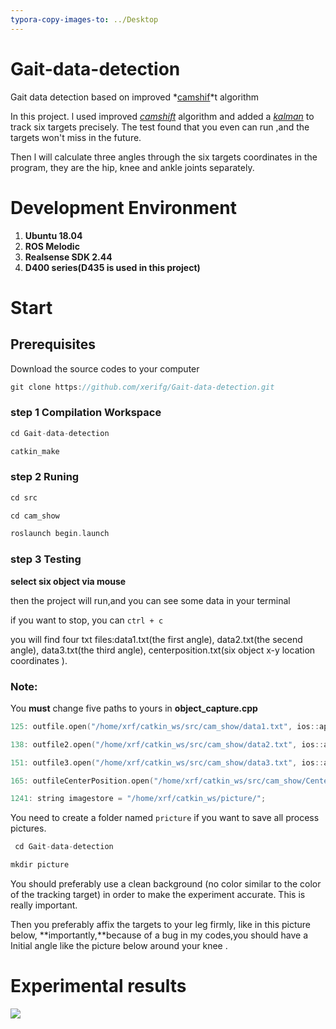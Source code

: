 ```yaml
---
typora-copy-images-to: ../Desktop
---
```


# Gait-data-detection
Gait data detection based on improved *<u>camshif</u>*t algorithm

In this project. l used improved <u>*camshift*</u> algorithm and added a *<u>kalman</u>* to track six targets precisely. The test found that you even can run ,and the targets won't miss in the future.

Then l will calculate three angles through the six targets coordinates in the program, they are the hip, knee and ankle joints separately.

# Development Environment

1. **Ubuntu 18.04**
2. **ROS Melodic**
3. **Realsense SDK 2.44**
4. **D400 series(D435 is used in this project)**

# Start

## Prerequisites

Download the source codes to your computer

```c++
git clone https://github.com/xerifg/Gait-data-detection.git
```



### step 1 Compilation Workspace

```c++
cd Gait-data-detection

catkin_make
```

### step 2 Runing 

```c++
cd src

cd cam_show

roslaunch begin.launch
```

### step 3 Testing

**select six object via mouse**

then the project will run,and you can see some data in your terminal

if you want to stop, you can `ctrl + c`

you will find four txt files:data1.txt(the first angle), data2.txt(the secend angle), data3.txt(the third angle), centerposition.txt(six object x-y location coordinates ).

### Note:

You **must** change five paths to yours in **object_capture.cpp**

```c++
125: outfile.open("/home/xrf/catkin_ws/src/cam_show/data1.txt", ios::app);

138: outfile2.open("/home/xrf/catkin_ws/src/cam_show/data2.txt", ios::app);

151: outfile3.open("/home/xrf/catkin_ws/src/cam_show/data3.txt", ios::app);

165: outfileCenterPosition.open("/home/xrf/catkin_ws/src/cam_show/CenterPosition.txt", ios::app);

1241: string imagestore = "/home/xrf/catkin_ws/picture/";
```

You need to create a folder named `pricture` if you want to save all process pictures.

```c++
 cd Gait-data-detection

mkdir picture
```

You should preferably use a clean background (no color similar to the color of the tracking target) in order to make the experiment accurate. This is really important.

Then you preferably  affix the targets to your leg firmly, like in this picture below, **importantly,**because of a bug in my codes,you should have a Initial angle like the picture below around your knee .

# Experimental results

![](/Gait-data-detection/Results/result.jpg)
